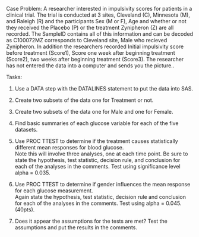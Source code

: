 Case Problem:
A researcher interested in impulsivity scores for patients in a clinical trial.  The trial is conducted at 3 sites, 
Cleveland (C), Minnesota (M), and Raleigh (R) and the participants Sex (M or F), Age and whether or not they 
received the Placebo (P) or the treatment Zynipheron (Z) are all recorded. The SampleID contains all of this 
information and can be decoded as C100072MZ corresponds to Cleveland site, Male who recieved Zynipheron.  In 
addition the researchers recorded Initial impulsivity score before treatment (Score1), Score one week after 
beginning treatment (Score2), two weeks after beginning treatment (Score3). The researcher has not entered the data 
into a computer and sends you the picture..

Tasks:

1.  Use a DATA step with the DATALINES statement to put the data into SAS.

2.  Create two subsets of the data one for  Treatment or not.

3.  Create two subsets of the data one for Male and one for Female. 

4.  Find basic summaries of each glucose variable for each of the five datasets. 

5.  Use PROC TTEST to determine if the treatment causes statistically different mean responses for blood glucose.  
Note this will involve three analyses, one at each time point.  Be sure to state the hypothesis, test statistic, 
decision rule, and conclusion for each of the analyses in the comments. Test using significance level alpha = 0.035.

6.  Use PROC TTEST to determine if gender influences the mean response for each glucose measurement.  
Again state the hypothesis, test statistic, decision rule and conclusion for each of the analyses 
in the comments. Test using alpha = 0.045. (40pts).

7.  Does it appear the assumptions for the tests are met?  Test the assumptions and put the results in the comments.
